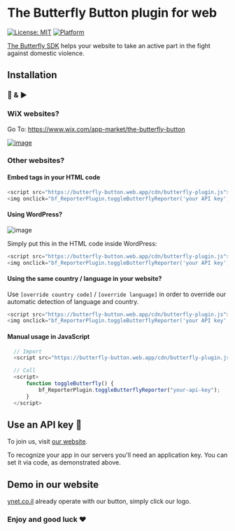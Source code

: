 # The Butterfly Button plugin for web

[![License: MIT](https://img.shields.io/badge/License-Apache-yellow.svg)](https://github.com/TheButterflySDK/Web/blob/main/LICENSE)
[![Platform](https://img.shields.io/badge/Platform-Web-white.svg)](https://github.com/TheButterflySDK/Web)

[The Butterfly SDK](https://github.com/TheButterflyButton/About/blob/main/README.md) helps your website to take an active part in the fight against domestic violence.

## Installation

### 🔌 & ▶️

### WiX websites?

Go To: https://www.wix.com/app-market/the-butterfly-button

[![image](https://user-images.githubusercontent.com/100164625/217179086-03d4cf3c-d0d1-4403-9943-cf88816ff525.png)](https://www.wix.com/app-market/the-butterfly-button)


### Other websites?

#### Embed tags in your HTML code

```javascript
<script src="https://butterfly-button.web.app/cdn/butterfly-plugin.js"></script>
<img onclick="bf_ReporterPlugin.toggleButterflyReporter('your API key');" src="https://butterfly-button.web.app/img/butterfly-logo-200.png" style="width: 50px; cursor: pointer;" alt="The Butterfly Button" />
```

#### Using WordPress?

![image](https://user-images.githubusercontent.com/100164625/205072953-f883a1e4-83f4-49ef-801a-892dc6113787.png)

Simply put this in the HTML code inside WordPress:
```javascript
<script src="https://butterfly-button.web.app/cdn/butterfly-plugin.js"></script>
<img onclick="bf_ReporterPlugin.toggleButterflyReporter('your API key');" src="https://butterfly-button.web.app/img/butterfly-logo-200.png" style="width: 50px; cursor: pointer;" alt="The Butterfly Button" />
```

#### Using the same country / language in your website?

Use `[override country code]` / `[override language]` in order to override our automatic detection of language and country.

```javascript
<script src="https://butterfly-button.web.app/cdn/butterfly-plugin.js"></script>
<img onclick="bf_ReporterPlugin.toggleButterflyReporter('your API key', [override country code], [override language]);" src="https://butterfly-button.web.app/img/butterfly-logo-200.png" style="width: 50px; cursor: pointer;" alt="The Butterfly Button" />
```

#### Manual usage in JavaScript

```javascript
  // Import
  <script src="https://butterfly-button.web.app/cdn/butterfly-plugin.js"></script>

  // Call
  <script>
      function toggleButterfly() {
          bf_ReporterPlugin.toggleButterflyReporter("your-api-key");
      }
  </script>
```

## Use an API key 🔑

To join us, visit [our website](https://butterfly-button.com).

To recognize your app in our servers you'll need an application key. You can set it via code, as demonstrated above.

## Demo in our website
[ynet.co.il](https://www.ynet.co.il/) already operate with our button, simply click our logo.


### Enjoy and good luck ❤️

